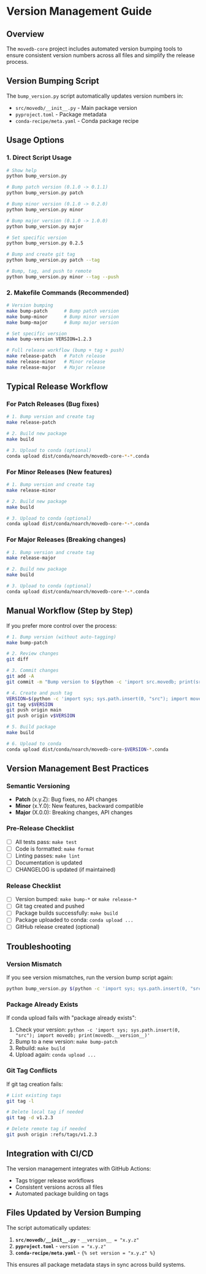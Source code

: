 # Version Management Guide

## Overview

The `movedb-core` project includes automated version bumping tools to ensure consistent version numbers across all files and simplify the release process.

## Version Bumping Script

The `bump_version.py` script automatically updates version numbers in:

- `src/movedb/__init__.py` - Main package version
- `pyproject.toml` - Package metadata
- `conda-recipe/meta.yaml` - Conda package recipe

## Usage Options

### 1. Direct Script Usage

```bash
# Show help
python bump_version.py

# Bump patch version (0.1.0 -> 0.1.1)
python bump_version.py patch

# Bump minor version (0.1.0 -> 0.2.0)
python bump_version.py minor

# Bump major version (0.1.0 -> 1.0.0)
python bump_version.py major

# Set specific version
python bump_version.py 0.2.5

# Bump and create git tag
python bump_version.py patch --tag

# Bump, tag, and push to remote
python bump_version.py minor --tag --push
```

### 2. Makefile Commands (Recommended)

```bash
# Version bumping
make bump-patch      # Bump patch version
make bump-minor      # Bump minor version
make bump-major      # Bump major version

# Set specific version
make bump-version VERSION=1.2.3

# Full release workflow (bump + tag + push)
make release-patch   # Patch release
make release-minor   # Minor release
make release-major   # Major release
```

## Typical Release Workflow

### For Patch Releases (Bug fixes)

```bash
# 1. Bump version and create tag
make release-patch

# 2. Build new package
make build

# 3. Upload to conda (optional)
conda upload dist/conda/noarch/movedb-core-*-*.conda
```

### For Minor Releases (New features)

```bash
# 1. Bump version and create tag
make release-minor

# 2. Build new package
make build

# 3. Upload to conda (optional)
conda upload dist/conda/noarch/movedb-core-*-*.conda
```

### For Major Releases (Breaking changes)

```bash
# 1. Bump version and create tag
make release-major

# 2. Build new package
make build

# 3. Upload to conda (optional)
conda upload dist/conda/noarch/movedb-core-*-*.conda
```

## Manual Workflow (Step by Step)

If you prefer more control over the process:

```bash
# 1. Bump version (without auto-tagging)
make bump-patch

# 2. Review changes
git diff

# 3. Commit changes
git add -A
git commit -m "Bump version to $(python -c 'import src.movedb; print(src.movedb.__version__)')"

# 4. Create and push tag
VERSION=$(python -c 'import sys; sys.path.insert(0, "src"); import movedb; print(movedb.__version__)')
git tag v$VERSION
git push origin main
git push origin v$VERSION

# 5. Build package
make build

# 6. Upload to conda
conda upload dist/conda/noarch/movedb-core-$VERSION-*.conda
```

## Version Management Best Practices

### Semantic Versioning

- **Patch** (x.y.Z): Bug fixes, no API changes
- **Minor** (x.Y.0): New features, backward compatible
- **Major** (X.0.0): Breaking changes, API changes

### Pre-Release Checklist

- [ ] All tests pass: `make test`
- [ ] Code is formatted: `make format`
- [ ] Linting passes: `make lint`
- [ ] Documentation is updated
- [ ] CHANGELOG is updated (if maintained)

### Release Checklist

- [ ] Version bumped: `make bump-*` or `make release-*`
- [ ] Git tag created and pushed
- [ ] Package builds successfully: `make build`
- [ ] Package uploaded to conda: `conda upload ...`
- [ ] GitHub release created (optional)

## Troubleshooting

### Version Mismatch

If you see version mismatches, run the version bump script again:

```bash
python bump_version.py $(python -c 'import sys; sys.path.insert(0, "src"); import movedb; print(movedb.__version__)')
```

### Package Already Exists

If conda upload fails with "package already exists":

1. Check your version: `python -c 'import sys; sys.path.insert(0, "src"); import movedb; print(movedb.__version__)'`
2. Bump to a new version: `make bump-patch`
3. Rebuild: `make build`
4. Upload again: `conda upload ...`

### Git Tag Conflicts

If git tag creation fails:

```bash
# List existing tags
git tag -l

# Delete local tag if needed
git tag -d v1.2.3

# Delete remote tag if needed
git push origin :refs/tags/v1.2.3
```

## Integration with CI/CD

The version management integrates with GitHub Actions:

- Tags trigger release workflows
- Consistent versions across all files
- Automated package building on tags

## Files Updated by Version Bumping

The script automatically updates:

1. **`src/movedb/__init__.py`** - `__version__ = "x.y.z"`
2. **`pyproject.toml`** - `version = "x.y.z"`
3. **`conda-recipe/meta.yaml`** - `{% set version = "x.y.z" %}`

This ensures all package metadata stays in sync across build systems.
